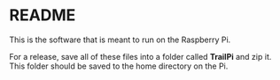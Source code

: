 # README

This is the software that is meant to run on the Raspberry Pi.

For a release, save all of these files into a folder called **TrailPi** and zip it. This folder should be saved to the home directory on the Pi.
